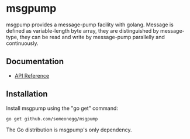 msgpump
======

msgpump provides a message-pump facility with golang.
Message is defined as variable-length byte array, they are
distinguished by message-type, they can be read and write by
message-pump parallelly and continuously.

Documentation
-------------

- [API Reference](http://godoc.org/github.com/someonegg/msgpump)

Installation
------------

Install msgpump using the "go get" command:

    go get github.com/someonegg/msgpump

The Go distribution is msgpump's only dependency.
